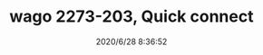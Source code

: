 ﻿---
layout: post 
title: wago 2273-203, Quick connect
tags: WAGO
categories: housing-terminal
overview: wago 2273-203
series: 
part_number: 2273-203
thumb_img: static/202006/378-thumb-20200628163751.jpg
small_img: static/202006/378-20200628163751.jpg
date: 2020/6/28 8:36:52
---



